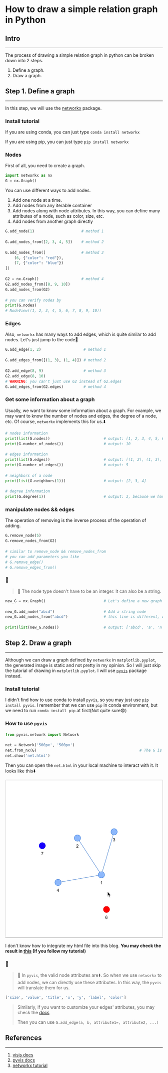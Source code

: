 # How to draw a simple relation graph in Python


## Intro

---

The process of drawing a simple relation graph in python can be broken down into 2 steps.

1. Define a graph. 
2. Draw a graph.

## Step 1. Define a graph

---

In this step, we will use the [networkx](https://networkx.org) package.

### Install tutorial

If you are using conda, you can just type `conda install networkx`

If you are using pip, you can just type `pip install networkx`

### Nodes

First of all, you need to create a graph.

```python
import networkx as nx
G = nx.Graph()
```

You can use different ways to add nodes.

1. Add one node at a time.
2. Add nodes from any iterable container
3. Add nodes along with node attributes. In this way, you can define many attributes of a node, such as color, size, etc.
4. Add nodes from another graph directly

```python
G.add_node(1)	                  # method 1

G.add_nodes_from([2, 3, 4, 5])    # method 2

G.add_nodes_from([                # method 3
    (6, {"color": "red"}),
    (7, {"color": "blue"})
])

G2 = nx.Graph()                   # method 4
G2.add_nodes_from([8, 9, 10])
G.add_nodes_from(G2)

# you can verify nodes by 
print(G.nodes)
# NodeView((1, 2, 3, 4, 5, 6, 7, 8, 9, 10))
```

### Edges

Also, `networkx` has many ways to add edges, which is quite similar to add nodes. Let's just jump to the code:hugs:

```python
G.add_edge(1, 2)                   # method 1

G.add_edges_from([(1, 3), (1, 4)]) # method 2

G2.add_edge(8, 9)                  # method 3
G2.add_edge(8, 10)           
# WARNING: you can't just use G2 instead of G2.edges
G.add_edges_from(G2.edges)         # method 4  
```

### Get some information about a graph

Usually, we want to know some information about a graph. For example, we may want to know the number of nodes and edges, the degree of a node, etc. Of course, `networkx` implements this for us.:arrow_down:

```python
# nodes information
print(list(G.nodes))                        # output: [1, 2, 3, 4, 5, 6, 7, 8, 9, 10]
print(G.number_of_nodes())                  # output: 10

# edges information
print(list(G.edges))                        # output: [(1, 2), (1, 3), (1, 4), (8, 9), (8, 10)]
print(G.number_of_edges())                  # output: 5

# neighbors of a node
print(list(G.neighbors(1)))                 # output: [2, 3, 4]

# degree information
print(G.degree(1))                          # output: 3, because we have edges: (1, 2), (1, 3), (1, 4)
```

### manipulate nodes && edges

The operation of removing is the inverse process of the operation of adding.

```python
G.remove_node(5)                            
G.remove_nodes_from(G2)      

# similar to remove_node && remove_nodes_from
# you can add parameters you like
# G.remove_edge()
# G.remove_edges_from()
```

### 🤔

> 📒 The node type doesn't have to be an integer. It can also be a string. 
>

```python
new_G = nx.Graph()                          # Let's define a new graph

new_G.add_node("abcd")                      # Add a string node 
new_G.add_nodes_from("abcd")                # this line is different, we treat the string as an iterable cotainer

print(list(new_G.nodes))                    # output: ['abcd', 'a', 'n', 'c', 'd']
```

## Step 2. Draw a graph

---

Although we can draw a graph defined by `networkx` in `matplotlib.pyplot`, the generated image is static and not pretty in my opinion. So I will just skip the tutorial of drawing in `matplotlib.pyplot`. I will use [`pyvis`](https://pyvis.readthedocs.io/en/latest/) package instead. 

### Install tutorial

I didn't find how to use conda to install `pyvis`, so you may just use `pip install pyvis`. I remember that we can use `pip` in conda environment, but we need to run `conda install pip` at first(Not quite sure😨)

### How to use `pyvis`

```python
from pyvis.network import Network

net = Network('500px', '500px')
net.from_nx(G)												# The G is defined in Step 1.
net.show('net.html')
```

Then you can open the `net.html` in your local machine to interact with it. It looks like this:arrow_down:

![](/img/pyvis.gif)

I don't know how to integrate my html file into this blog. **You may check the result in [this](/urls/pyvis.html) (If you follow my tutorial)**

### 🤔

> 📒 In `pyvis`, the valid node attributes are:arrow_down:. So when we use `networkx` to add nodes, we can directly use these attributes. In this way, the `pyvis` will translate them for us.
>

```python
['size', 'value', 'title', 'x', 'y', 'label', 'color']
```

> Similarly, if you want to customize your edges' attributes, you may check the [docs](https://visjs.github.io/vis-network/docs/network/edges.html)
>
> Then you can use `G.add_edge(a, b, attribute1=, attribute2, ...)`

## References

---

1. [visjs docs](https://visjs.github.io/vis-network/docs/network/edges.html)
2. [pyvis docs](https://pyvis.readthedocs.io/en/latest/index.html)
3. [networkx tutorial](https://networkx.org/documentation/stable/tutorial.html)


